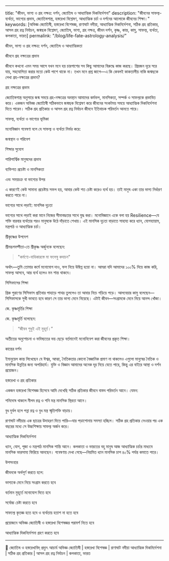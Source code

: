 
---

title: "জীবন, ভাগ্য ও গ্রহ নক্ষত্র: দর্শন, জ্যোতিষ ও আধ্যাত্মিক দিকনির্দেশনা" description: "জীবনের সাফল্য-ব্যর্থতা, ভাগ্যের প্রভাব, জ্যোতিষশাস্ত্র, হস্তরেখা বিশ্লেষণ, আধ্যাত্মিক চর্চা ও দর্শনের আলোকে জীবনের শিক্ষা।" keywords: [অভিজ্ঞ জ্যোতিষী, হস্তরেখা বিশেষজ্ঞ, রাণাঘাট নদীয়া, আধ্যাত্মিক দিকনির্দেশনা, সঠিক গ্রহ প্রতিকার, আসল গ্রহ রত্ন নির্বাচন, জন্মছক বিশ্লেষণ, জ্যোতিষ, ভাগ্য, গ্রহ নক্ষত্র, জীবন দর্শন, কৃষ্ণ, কান্ত, কামু, সাফল্য, ব্যর্থতা, কলকাতা, ভারত] permalink: "/blog/life-fate-astrology-analysis/"

জীবন, ভাগ্য ও গ্রহ নক্ষত্র: দর্শন, জ্যোতিষ ও আধ্যাত্মিকতা

জীবনে গ্রহ নক্ষত্রের প্রভাব

জীবনে কখনো এমন সময় আসে যখন মনে হয় চারপাশের সব কিছু আমাদের বিরুদ্ধে কাজ করছে। প্রিয়জন দূরে সরে যায়, সহযোগিতা করার মতো কেউ পাশে থাকে না। তখন মনে প্রশ্ন জাগে—এ কি কেবলই কাকতালীয় নাকি জন্মছকে লেখা গ্রহ-নক্ষত্রের প্রভাব?

গ্রহ নক্ষত্রের প্রভাব

জ্যোতিষশাস্ত্র অনুসারে জন্ম সময়ে গ্রহ-নক্ষত্রের অবস্থান আমাদের কর্মফল, মানসিকতা, সম্পর্ক ও সাফল্যকে প্রভাবিত করে। একজন অভিজ্ঞ জ্যোতিষী সঠিকভাবে জন্মছক বিশ্লেষণ করে জীবনের সংকটময় সময়ে আধ্যাত্মিক দিকনির্দেশনা দিতে পারেন। সঠিক গ্রহ প্রতিকার ও আসল গ্রহ রত্ন নির্বাচন জীবনে ইতিবাচক পরিবর্তন আনতে পারে।

সাফল্য, ব্যর্থতা ও ভাগ্যের ভূমিকা

মনোবিজ্ঞান গবেষণা বলে যে সাফল্য ও ব্যর্থতা নির্ভর করে:

জন্মস্থান ও পরিবেশ

শিক্ষার সুযোগ

পারিপার্শ্বিক মানুষদের প্রভাব

ব্যক্তিগত প্রচেষ্টা ও মানসিকতা

এবং সময়চক্র বা ভাগ্যের উপর


এ কারণেই কেউ সামান্য প্রচেষ্টায় সফল হয়, আবার কেউ শত চেষ্টা করেও ব্যর্থ হয়। তাই মানুষ একা তার ভাগ্য নির্ধারণ করতে পারে না।

ভাগ্যের সাথে লড়াই: মানসিক দৃঢ়তা

ভাগ্যের সাথে লড়াই করা মানে নিজের সীমাবদ্ধতার সাথে যুদ্ধ করা। মনোবিজ্ঞানে একে বলা হয় Resilience—যে শক্তি বারবার ব্যর্থতার পরও মানুষকে উঠে দাঁড়াতে শেখায়। এই মানসিক দৃঢ়তা বাড়াতে সাহায্য করে ধ্যান, যোগব্যায়াম, মন্ত্রপাঠ ও আধ্যাত্মিক চর্চা।

শ্রীকৃষ্ণের উপদেশ

শ্রীমদ্ভগবদ্গীতা-তে শ্রীকৃষ্ণ অর্জুনকে বলেছেন:

> "কর্মণ্যে-বাধিকারস্তে মা ফলেষু কদাচন"



অর্থাৎ—তুমি তোমার কর্মে মনোযোগ দাও, ফল নিয়ে উদ্বিগ্ন হয়ো না। আমরা যদি আমাদের ১০০% দিয়ে কাজ করি, সাফল্য আসবে, আর ব্যর্থ হলেও মন শান্ত থাকবে।

সিসিফাসের শিক্ষা

গ্রিক পুরাণের সিসিফাস প্রতিবার পাহাড়ে পাথর তুললেও তা আবার নিচে গড়িয়ে পড়ে। আলবেয়ার কামু বলেছেন—সিসিফাসকে সুখী ভাবতে হবে কারণ সে তার ভাগ্য মেনে নিয়েছে। এটাই জীবন—সংগ্রামকে মেনে নিয়ে আনন্দ খোঁজা।

জে. কৃষ্ণমূর্তির শিক্ষা

জে. কৃষ্ণমূর্তি বলেছেন:

> “জীবন শুধুই এই মুহূর্ত।”



অতীতের অনুশোচনা ও ভবিষ্যতের ভয় ছেড়ে বর্তমানেই মনোনিবেশ করা জীবনের প্রকৃত শিক্ষা।

কান্তের দর্শন

ইমানুয়েল কান্ত লিখেছেন যে ঈশ্বর, আত্মা, নৈতিকতার কোনো বৈজ্ঞানিক প্রমাণ না থাকলেও এগুলো মানুষের নৈতিক ও মানসিক উন্নতির জন্য অপরিহার্য। যুক্তি ও বিজ্ঞান আমাদের অনেক দূর নিয়ে যেতে পারে, কিন্তু এর বাইরে আস্থা ও দর্শন প্রয়োজন।

হস্তরেখা ও গ্রহ প্রতিকার

একজন হস্তরেখা বিশেষজ্ঞ হিসেবে আমি দেখেছি সঠিক প্রতিকার জীবনে বাস্তব পরিবর্তন আনে। যেমন:

শনিদোষ থাকলে নীলম রত্ন ও শনি মন্ত্র মানসিক স্থিরতা আনে।

বুধ দুর্বল হলে পন্না রত্ন ও বুধ মন্ত্র স্মৃতিশক্তি বাড়ায়।


রাণাঘাট নদীয়ার এক ছাত্রের উদাহরণ দিতে পারি—যার পড়াশোনায় সমস্যা হচ্ছিল। সঠিক গ্রহ প্রতিকার নেওয়ার পর এক বছরের মধ্যে সে উচ্চশিক্ষায় সাফল্য অর্জন করে।

আধ্যাত্মিক দিকনির্দেশনা

ধ্যান, যোগ, পূজা ও মন্ত্রপাঠ মানসিক শান্তি আনে। কলকাতা ও ভারতের বহু মানুষ আজ আধ্যাত্মিক চর্চার মাধ্যমে মানসিক ভারসাম্য ফিরিয়ে আনছেন। গবেষণায় দেখা গেছে—নিয়মিত ধ্যান মানসিক চাপ ৪০% পর্যন্ত কমাতে পারে।

উপসংহার

জীবনকে অর্থপূর্ণ করতে হলে:

ভাগ্যকে মেনে নিয়ে সংগ্রাম করতে হবে

বর্তমান মুহূর্তে মনোযোগ দিতে হবে

সর্বোচ্চ চেষ্টা করতে হবে

সাফল্যে কৃতজ্ঞ হতে হবে ও ব্যর্থতায় হতাশ না হতে হবে

প্রয়োজনে অভিজ্ঞ জ্যোতিষী ও হস্তরেখা বিশেষজ্ঞর পরামর্শ নিতে হবে

আধ্যাত্মিক দিকনির্দেশনা গ্রহণ করতে হবে



---

🙏 জ্যোতিষ ও হস্তরেখাবিদ্ প্রদ্যুৎ আচার্য
অভিজ্ঞ জ্যোতিষী | হস্তরেখা বিশেষজ্ঞ | রাণাঘাট নদীয়া
আধ্যাত্মিক দিকনির্দেশনা | সঠিক গ্রহ প্রতিকার | আসল গ্রহ রত্ন নির্বাচন | কলকাতা, ভারত

